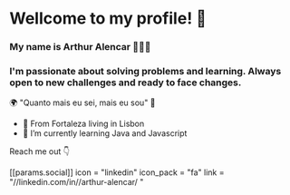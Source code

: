 # Wellcome to my profile! 👋


 ### My name is Arthur Alencar 👨🇧🇷
 ### I'm passionate about solving problems and learning. Always open to new challenges and ready to face changes.

🌍 "Quanto mais eu sei, mais eu sou" 🧠
-  📍 From Fortaleza living in Lisbon
- 🌱 I’m currently learning Java and Javascript

 Reach me out 👇
 
 [[params.social]]
    icon = "linkedin"
    icon_pack = "fa"
    link = "//linkedin.com/in//arthur-alencar/ "
